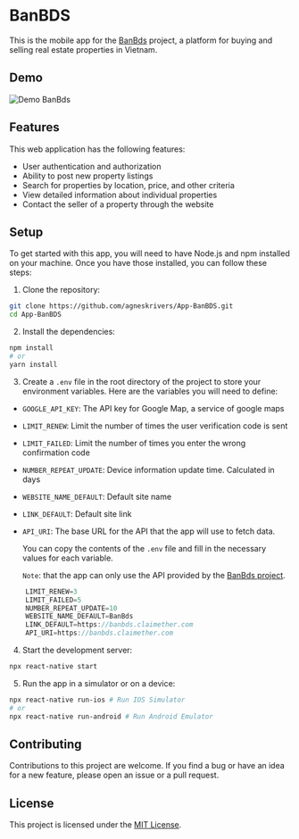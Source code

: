 # BanBDS

This is the mobile app for the [BanBds](https://github.com/agneskrivers/BanBds) project, a platform for buying and selling real estate properties in Vietnam.

## Demo

![Demo BanBds](https://j.gifs.com/NO60Yp.gif)

## Features

This web application has the following features:

-   User authentication and authorization
-   Ability to post new property listings
-   Search for properties by location, price, and other criteria
-   View detailed information about individual properties
-   Contact the seller of a property through the website

## Setup

To get started with this app, you will need to have Node.js and npm installed on your machine. Once you have those installed, you can follow these steps:

1. Clone the repository:

```bash
git clone https://github.com/agneskrivers/App-BanBDS.git
cd App-BanBDS
```

2. Install the dependencies:

```bash
npm install
# or
yarn install
```

3. Create a `.env` file in the root directory of the project to store your environment variables. Here are the variables you will need to define:

-   `GOOGLE_API_KEY`: The API key for Google Map, a service of google maps
-   `LIMIT_RENEW`: Limit the number of times the user verification code is sent
-   `LIMIT_FAILED`: Limit the number of times you enter the wrong confirmation code
-   `NUMBER_REPEAT_UPDATE`: Device information update time. Calculated in days
-   `WEBSITE_NAME_DEFAULT`: Default site name
-   `LINK_DEFAULT`: Default site link
-   `API_URI`: The base URL for the API that the app will use to fetch data.

    You can copy the contents of the `.env` file and fill in the necessary values for each variable.

    `Note`: that the app can only use the API provided by the [BanBds project](https://github.com/agneskrivers/BanBds).

```javascript
    LIMIT_RENEW=3
    LIMIT_FAILED=5
    NUMBER_REPEAT_UPDATE=10
    WEBSITE_NAME_DEFAULT=BanBds
    LINK_DEFAULT=https://banbds.claimether.com
    API_URI=https://banbds.claimether.com
```

4. Start the development server:

```bash
npx react-native start
```

5. Run the app in a simulator or on a device:

```bash
npx react-native run-ios # Run IOS Simulator
# or
npx react-native run-android # Run Android Emulator
```

## Contributing

Contributions to this project are welcome. If you find a bug or have an idea for a new feature, please open an issue or a pull request.

## License

This project is licensed under the [MIT License](https://opensource.org/licenses/MIT).
